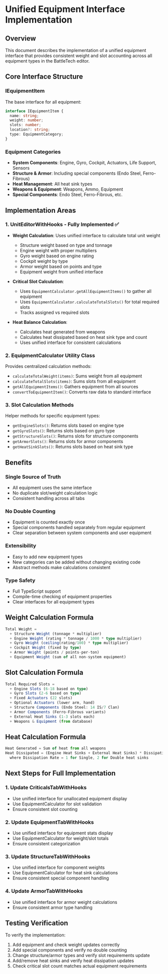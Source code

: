 # Unified Equipment Interface Implementation

## Overview
This document describes the implementation of a unified equipment interface that provides consistent weight and slot accounting across all equipment types in the BattleTech editor.

## Core Interface Structure

### IEquipmentItem
The base interface for all equipment:
```typescript
interface IEquipmentItem {
  name: string;
  weight: number;
  slots: number;
  location?: string;
  type: EquipmentCategory;
}
```

### Equipment Categories
- **System Components**: Engine, Gyro, Cockpit, Actuators, Life Support, Sensors
- **Structure & Armor**: Including special components (Endo Steel, Ferro-Fibrous)
- **Heat Management**: All heat sink types
- **Weapons & Equipment**: Weapons, Ammo, Equipment
- **Special Components**: Endo Steel, Ferro-Fibrous, etc.

## Implementation Areas

### 1. UnitEditorWithHooks - Fully Implemented ✅
- **Weight Calculation**: Uses unified interface to calculate total unit weight
  - Structure weight based on type and tonnage
  - Engine weight with proper multipliers
  - Gyro weight based on engine rating
  - Cockpit weight by type
  - Armor weight based on points and type
  - Equipment weight from unified interface
  
- **Critical Slot Calculation**: 
  - Uses `EquipmentCalculator.getAllEquipmentItems()` to gather all equipment
  - Uses `EquipmentCalculator.calculateTotalSlots()` for total required slots
  - Tracks assigned vs required slots
  
- **Heat Balance Calculation**:
  - Calculates heat generated from weapons
  - Calculates heat dissipated based on heat sink type and count
  - Uses unified interface for consistent calculations

### 2. EquipmentCalculator Utility Class
Provides centralized calculation methods:
- `calculateTotalWeight(items)`: Sums weight from all equipment
- `calculateTotalSlots(items)`: Sums slots from all equipment
- `getAllEquipmentItems()`: Gathers equipment from all sources
- `convertToEquipmentItem()`: Converts raw data to standard interface

### 3. Slot Calculation Methods
Helper methods for specific equipment types:
- `getEngineSlots()`: Returns slots based on engine type
- `getGyroSlots()`: Returns slots based on gyro type
- `getStructureSlots()`: Returns slots for structure components
- `getArmorSlots()`: Returns slots for armor components
- `getHeatSinkSlots()`: Returns slots based on heat sink type

## Benefits

### Single Source of Truth
- All equipment uses the same interface
- No duplicate slot/weight calculation logic
- Consistent handling across all tabs

### No Double Counting
- Equipment is counted exactly once
- Special components handled separately from regular equipment
- Clear separation between system components and user equipment

### Extensibility
- Easy to add new equipment types
- New categories can be added without changing existing code
- Abstract methods make calculations consistent

### Type Safety
- Full TypeScript support
- Compile-time checking of equipment properties
- Clear interfaces for all equipment types

## Weight Calculation Formula

```typescript
Total Weight = 
  + Structure Weight (tonnage * multiplier)
  + Engine Weight (rating * tonnage / 1000 * type multiplier)
  + Gyro Weight (ceiling(rating/100) * type multiplier)
  + Cockpit Weight (fixed by type)
  + Armor Weight (points / points-per-ton)
  + Equipment Weight (sum of all non-system equipment)
```

## Slot Calculation Formula

```typescript
Total Required Slots = 
  + Engine Slots (6-18 based on type)
  + Gyro Slots (2-6 based on type)
  + Fixed Actuators (22 slots)
  + Optional Actuators (lower arm, hand)
  + Structure Components (Endo Steel: 14 IS/7 Clan)
  + Armor Components (Ferro-Fibrous variants)
  + External Heat Sinks (1-3 slots each)
  + Weapons & Equipment (from database)
```

## Heat Calculation Formula

```typescript
Heat Generated = Sum of heat from all weapons
Heat Dissipated = (Engine Heat Sinks + External Heat Sinks) * Dissipation Rate
  where Dissipation Rate = 1 for Single, 2 for Double heat sinks
```

## Next Steps for Full Implementation

### 1. Update CriticalsTabWithHooks
- Use unified interface for unallocated equipment display
- Use EquipmentCalculator for slot validation
- Ensure consistent slot counting

### 2. Update EquipmentTabWithHooks
- Use unified interface for equipment stats display
- Use EquipmentCalculator for weight/slot totals
- Ensure consistent categorization

### 3. Update StructureTabWithHooks
- Use unified interface for component weights
- Use EquipmentCalculator for heat sink calculations
- Ensure consistent special component handling

### 4. Update ArmorTabWithHooks
- Use unified interface for armor weight calculations
- Ensure consistent armor type handling

## Testing Verification

To verify the implementation:
1. Add equipment and check weight updates correctly
2. Add special components and verify no double counting
3. Change structure/armor types and verify slot requirements update
4. Add/remove heat sinks and verify heat dissipation updates
5. Check critical slot count matches actual equipment requirements
